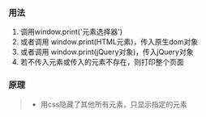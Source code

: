 ### 用法
1. 调用window.print('元素选择器')
2. 或者调用 window.print(HTML元素)，传入原生dom对象
2. 或者调用 window.print(jQuery对象)，传入jQuery对象
3. 若不传入元素或传入的元素不存在，则打印整个页面

### 原理
>- 用css隐藏了其他所有元素，只显示指定的元素